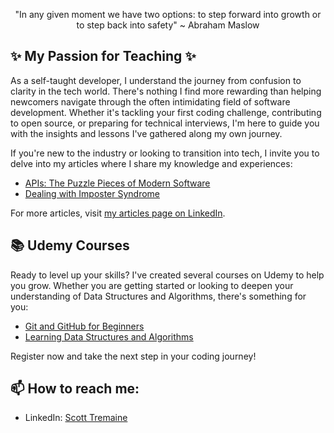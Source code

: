 
<!-- Welcome Message -->
<p align="center"> "In any given moment we have two options: to step forward into growth or to step back into safety" ~ Abraham Maslow
</p>

## :sparkles: My Passion for Teaching :sparkles:

As a self-taught developer, I understand the journey from confusion to clarity in the tech world. There's nothing I find more rewarding than helping newcomers navigate through the often intimidating field of software development. Whether it's tackling your first coding challenge, contributing to open source, or preparing for technical interviews, I'm here to guide you with the insights and lessons I've gathered along my own journey.

If you're new to the industry or looking to transition into tech, I invite you to delve into my articles where I share my knowledge and experiences:

- [APIs: The Puzzle Pieces of Modern Software](https://www.linkedin.com/pulse/apis-puzzle-pieces-modern-software-scott-tremaine)
- [Dealing with Imposter Syndrome](https://www.linkedin.com/pulse/dealing-imposter-syndrome-scott-tremaine)

For more articles, visit [my articles page on LinkedIn](https://www.linkedin.com/in/scott-tremaine-6829411/recent-activity/articles/).

## :books: Udemy Courses

Ready to level up your skills? I've created several courses on Udemy to help you grow. Whether you are getting started or looking to deepen your understanding of Data Structures and Algorithms, there's something for you:

- [Git and GitHub for Beginners](https://www.udemy.com/course/git-and-github-for-beginners-x/?referralCode=1922AB3DEE5732967E6E)
- [Learning Data Structures and Algorithms](https://www.udemy.com/course/learning-data-structures-and-algorithms-e/?referralCode=04383986860B4B3571E8)

Register now and take the next step in your coding journey!


## 📫 How to reach me:
- LinkedIn: [Scott Tremaine](YOUR_LINKEDIN_PROFILE_URL)
<!-- Footer -->

